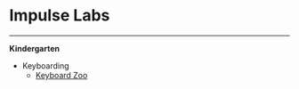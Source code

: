 # Impulse Labs
______
**Kindergarten**


* Keyboarding
    * [Keyboard Zoo](http://www.abcya.com/keyboarding_practice.htm)
